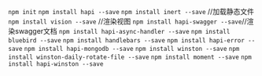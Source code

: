 `npm init`
`npm install hapi --save`
`npm install inert --save`  //加载静态文件
`npm install vision --save` //渲染视图
`npm install hapi-swagger --save`//渲染swagger文档
`npm install hapi-async-handler --save`
`npm install bluebird --save`
`npm install handlebars --save`
`npm install hapi-error --save`
`npm install hapi-mongodb --save`
`npm install winston --save`
`npm install winston-daily-rotate-file --save`
`npm install moment --save`
`npm install hapi-winston --save`